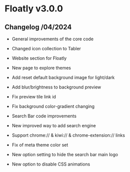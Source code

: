 # Floatly v3.0.0

## Changelog /04/2024

-   General improvements of the core code
-   Changed icon collection to Tabler
-   Website section for Floatly

-   New page to explore themes


-   Add reset default background image for light/dark
-   Add blur/brightness to background preview
-   Fix preview tile link id
-   Fix background color-gradient changing
-   Search Bar code improvements
-   New improved way to add search engine
-   Support chrome:// & kiwi:// & chrome-extension:// links
-   Fix of meta theme color set
-   New option setting to hide the search bar main logo
-   New option to disable CSS animations
